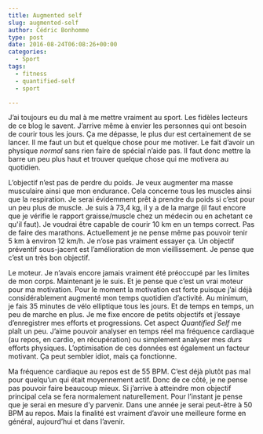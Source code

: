 ```yaml
---
title: Augmented self
slug: augmented-self
author: Cédric Bonhomme
type: post
date: 2016-08-24T06:08:26+00:00
categories:
  - Sport
tags:
  - fitness
  - quantified-self
  - sport

---
```

J’ai toujours eu du mal à me mettre vraiment au sport. Les fidèles lecteurs de
ce blog le savent. J’arrive même à envier les personnes qui ont besoin de courir
tous les jours. Ça me dépasse, le plus dur est certainement de se lancer. Il me
faut un but et quelque chose pour me motiver. Le fait d’avoir un physique
_normal_ sans rien faire de spécial n’aide pas. Il faut donc mettre la barre un
peu plus haut et trouver quelque chose qui me motivera au quotidien.

L’objectif n’est pas de perdre du poids. Je veux augmenter ma masse musculaire
ainsi que mon endurance. Cela concerne tous les muscles ainsi que la
respiration. Je serai évidemment prêt à prendre du poids si c’est pour un peu
plus de muscle. Je suis à 73,4 kg, il y a de la marge (il faut encore que je
vérifie le rapport graisse/muscle chez un médecin ou en achetant ce qu'il faut).
Je voudrai être capable de courir 10 km en un temps correct. Pas de faire des
marathons. Actuellement je ne pense même pas pouvoir tenir 5 km à environ
12 km/h. Je n’ose pas vraiment essayer ça. Un objectif préventif sous-jacent est
l’amélioration de mon vieillissement. Je pense que c’est un très bon objectif.

Le moteur. Je n’avais encore jamais vraiment été préoccupé par les limites de
mon corps. Maintenant je le suis. Et je pense que c’est un vrai moteur pour ma
motivation. Pour le moment la motivation est forte puisque j’ai déjà
considérablement augmenté mon temps quotidien d’activité. Au minimum, je fais
35 minutes de vélo elliptique tous les jours. Et de temps en temps, un peu de
marche en plus. Je me fixe encore de petits objectifs et j’essaye d’enregistrer
mes efforts et progressions. Cet aspect _Quantified Self_ me plaît un peu.
J’aime pouvoir analyser en temps réel ma fréquence cardiaque (au repos,
en cardio, en récupération) ou simplement analyser mes _durs_ efforts physiques.
L’optimisation de ces données est également un facteur motivant.
Ça peut sembler idiot, mais ça fonctionne.

Ma fréquence cardiaque au repos est de 55 BPM. C’est déjà plutôt pas mal pour
quelqu’un qui était moyennement actif. Donc de ce côté, je ne pense pas pouvoir
faire beaucoup mieux. Si j’arrive à atteindre mon objectif principal cela se
fera normalement naturellement. Pour l’instant je pense que je serai en mesure
d’y parvenir. Dans une année je serai peut-être à 50 BPM au repos. Mais la
finalité est vraiment d’avoir une meilleure forme en général, aujourd’hui et
dans l’avenir.

